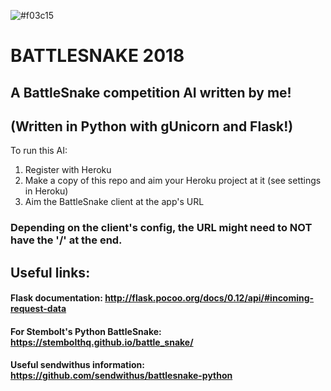 ![#f03c15](https://static-cdn.jtvnw.net/twitch-event-images-v2/84776231-3405-4895-9f8c-2306d9b9422f-320x180)
# BATTLESNAKE 2018
## A BattleSnake competition AI written by me!
## (Written in Python with gUnicorn and Flask!)

To run this AI:
  1. Register with Heroku
  2. Make a copy of this repo and aim your Heroku project at it (see settings in Heroku)
  3. Aim the BattleSnake client at the app's URL
### Depending on the client's config, the URL might need to NOT have the '/' at the end.

## Useful links:
#### Flask documentation: http://flask.pocoo.org/docs/0.12/api/#incoming-request-data
#### For Stembolt's Python BattleSnake: https://stembolthq.github.io/battle_snake/
#### Useful sendwithus information: https://github.com/sendwithus/battlesnake-python
